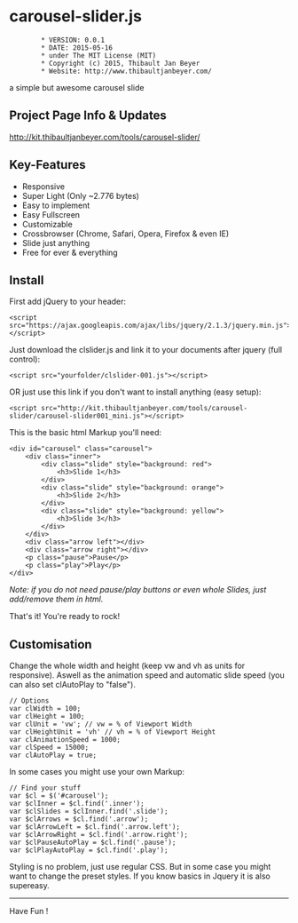 # carousel-slider.js
			* VERSION: 0.0.1
 			* DATE: 2015-05-16
 			* under The MIT License (MIT)
 			* Copyright (c) 2015, Thibault Jan Beyer
			* Website: http://www.thibaultjanbeyer.com/

a simple but awesome carousel slide


Project Page Info & Updates
-----------------------------------

http://kit.thibaultjanbeyer.com/tools/carousel-slider/


Key-Features
--------------------

+ Responsive
+ Super Light (Only ~2.776 bytes)
+ Easy to implement
+ Easy Fullscreen
+ Customizable
+ Crossbrowser (Chrome, Safari, Opera, Firefox & even IE)
+ Slide just anything
+ Free for ever & everything


Install
---------------

First add jQuery to your header:
```
<script src="https://ajax.googleapis.com/ajax/libs/jquery/2.1.3/jquery.min.js"></script>
```
Just download the clslider.js and link it to your documents after jquery (full control):
```
<script src="yourfolder/clslider-001.js"></script>
```
OR just use this link if you don't want to install anything (easy setup):
```
<script src="http://kit.thibaultjanbeyer.com/tools/carousel-slider/carousel-slider001_mini.js"></script>
```
This is the basic html Markup you'll need:
```
<div id="carousel" class="carousel">
	<div class="inner">
		<div class="slide" style="background: red">
			<h3>Slide 1</h3>
		</div>
		<div class="slide" style="background: orange">
			<h3>Slide 2</h3>
		</div>
		<div class="slide" style="background: yellow">
			<h3>Slide 3</h3>
		</div>
	</div>
	<div class="arrow left"></div>
	<div class="arrow right"></div>
	<p class="pause">Pause</p>
	<p class="play">Play</p>
</div>
```
*Note: if you do not need pause/play buttons or even whole Slides, just add/remove them in html.*

That's it! You're ready to rock!


Customisation
---------------------

Change the whole width and height (keep vw and vh as units for responsive). Aswell as the animation speed and automatic slide speed (you can also set clAutoPlay to "false").
```
// Options
var clWidth = 100;
var clHeight = 100;
var clUnit = 'vw'; // vw = % of Viewport Width
var clHeightUnit = 'vh' // vh = % of Viewport Height
var clAnimationSpeed = 1000;
var clSpeed = 15000;
var clAutoPlay = true;
```
In some cases you might use your own Markup:
```
// Find your stuff
var $cl = $('#carousel');
var $clInner = $cl.find('.inner');
var $clSlides = $clInner.find('.slide');
var $clArrows = $cl.find('.arrow');
var $clArrowLeft = $cl.find('.arrow.left');
var $clArrowRight = $cl.find('.arrow.right');
var $clPauseAutoPlay = $cl.find('.pause');
var $clPlayAutoPlay = $cl.find('.play');
```
Styling is no problem, just use regular CSS. But in some case you might want to change the preset styles. If you know basics in Jquery it is also supereasy.

------------------
Have Fun !

